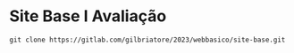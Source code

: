 # Site Base I Avaliação

```
git clone https://gitlab.com/gilbriatore/2023/webbasico/site-base.git
```
